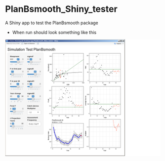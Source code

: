 # PlanBsmooth_Shiny_tester
A Shiny app to test the PlanBsmooth package

* When run should look something like this
<img src="screen_shot.png" width="800">
